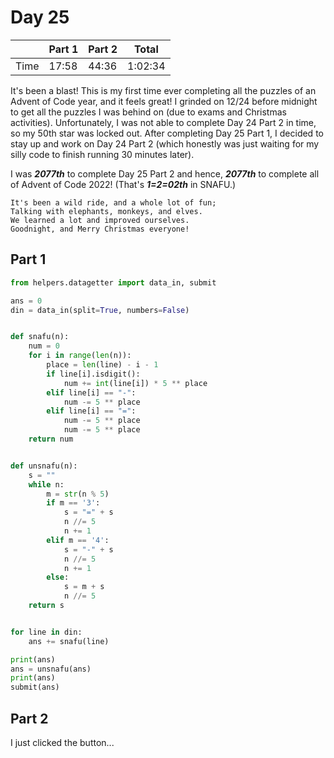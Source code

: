 # Day 25

| | Part 1 | Part 2 | Total |
|---|---|---|---|
|Time|17:58|44:36|1:02:34|

It's been a blast! This is my first time ever completing all the puzzles of an Advent of Code year, and it feels great! I grinded on 12/24 before midnight to get all the puzzles I was behind on (due to exams and Christmas activities). Unfortunately, I was not able to complete Day 24 Part 2 in time, so my 50th star was locked out. After completing Day 25 Part 1, I decided to stay up and work on Day 24 Part 2 (which honestly was just waiting for my silly code to finish running 30 minutes later).

I was ***2077th*** to complete Day 25 Part 2 and hence, ***2077th*** to complete all of Advent of Code 2022! (That's ***1=2=02th*** in SNAFU.)

```
It's been a wild ride, and a whole lot of fun;
Talking with elephants, monkeys, and elves.
We learned a lot and improved ourselves.
Goodnight, and Merry Christmas everyone!
```

## Part 1

```python
from helpers.datagetter import data_in, submit

ans = 0
din = data_in(split=True, numbers=False)


def snafu(n):
    num = 0
    for i in range(len(n)):
        place = len(line) - i - 1
        if line[i].isdigit():
            num += int(line[i]) * 5 ** place
        elif line[i] == "-":
            num -= 5 ** place
        elif line[i] == "=":
            num -= 5 ** place
            num -= 5 ** place
    return num


def unsnafu(n):
    s = ""
    while n:
        m = str(n % 5)
        if m == '3':
            s = "=" + s
            n //= 5
            n += 1
        elif m == '4':
            s = "-" + s
            n //= 5
            n += 1
        else:
            s = m + s
            n //= 5
    return s


for line in din:
    ans += snafu(line)

print(ans)
ans = unsnafu(ans)
print(ans)
submit(ans)

```

## Part 2

I just clicked the button...
